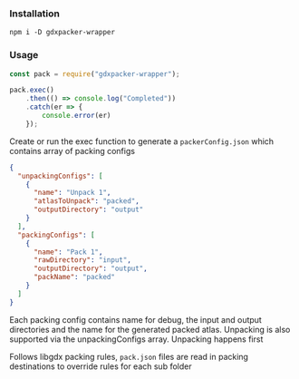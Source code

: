 ### Installation
`npm i -D gdxpacker-wrapper`

### Usage

```js
const pack = require("gdxpacker-wrapper");

pack.exec()
    .then(() => console.log("Completed"))
    .catch(er => {
        console.error(er)
    });
```

Create or run the exec function to generate a `packerConfig.json` which contains array of packing configs

```json
{
  "unpackingConfigs": [
    {
      "name": "Unpack 1",
      "atlasToUnpack": "packed",
      "outputDirectory": "output"
    }
  ],
  "packingConfigs": [
    {
      "name": "Pack 1",
      "rawDirectory": "input",
      "outputDirectory": "output",
      "packName": "packed"
    }
  ]
}
```
Each packing config contains name for debug, the input and output directories and the name for the generated packed atlas.
Unpacking is also supported via the unpackingConfigs array. Unpacking happens first

Follows libgdx packing rules, `pack.json` files are read in packing destinations to override rules for each sub folder